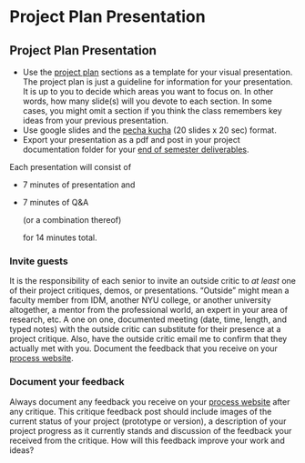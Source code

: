 # Project Plan Presentation

## Project Plan Presentation

* Use the [project plan](https://github.com/IDMNYU/seniorproject_sp20_duff/tree/0f2608a9ce0820faa34805b26c86faa1c8fa3495/plan.md) sections as a template for your visual presentation. The project plan is just a guideline for information for your presentation. It is up to you to decide which areas you want to focus on. In other words, how many slide\(s\) will you devote to each section. In some cases, you might omit a section if you think the class remembers key ideas from your previous presentation.
* Use google slides and the [pecha kucha](pecha_kucha.md) \(20 slides x 20 sec\) format. 
* Export your presentation as a pdf and post in your project documentation folder for your [end of semester deliverables](end_of_semester_deliverables.md).

Each presentation will consist of

* 7 minutes of presentation and 
* 7 minutes of Q&A 

  \(or a combination thereof\)

  for 14 minutes total. 

### Invite guests

It is the responsibility of each senior to invite an outside critic to _at least_ one of their project critiques, demos, or presentations. “Outside” might mean a faculty member from IDM, another NYU college, or another university altogether, a mentor from the professional world, an expert in your area of research, etc. A one on one, documented meeting \(date, time, length, and typed notes\) with the outside critic can substitute for their presence at a project critique. Also, have the outside critic email me to confirm that they actually met with you. Document the feedback that you receive on your [process website](website.md).

### Document your feedback

Always document any feedback you receive on your [process website](website.md) after any critique. This critique feedback post should include images of the current status of your project \(prototype or version\), a description of your project progress as it currently stands and discussion of the feedback your received from the critique. How will this feedback improve your work and ideas?

